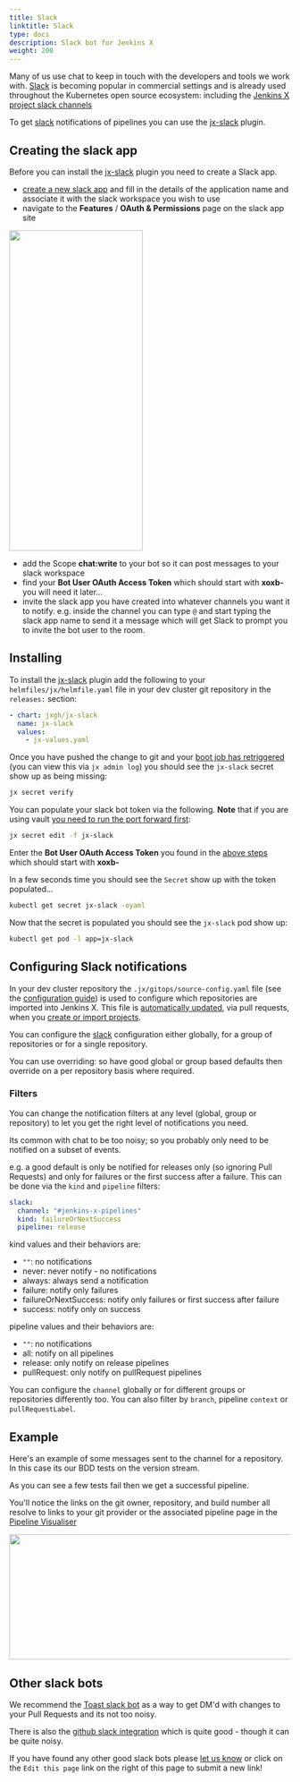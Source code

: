 ```yaml
---
title: Slack
linktitle: Slack
type: docs
description: Slack bot for Jenkins X
weight: 200
---
```


Many of us use chat to keep in touch with the developers and tools we work with. [Slack](https://www.slack.com/) is becoming popular in commercial settings and is already used throughout the Kubernetes open source ecosystem: including the [Jenkins X project slack channels](https://jenkins-x.io/community/#slack)

To get [slack](https://www.slack.com/) notifications of pipelines you can use the [jx-slack](https://github.com/jenkins-x-plugins/jx-slack) plugin.

## Creating the slack app

Before you can install the [jx-slack](https://github.com/jenkins-x-plugins/jx-slack) plugin you need to create a Slack app.

- [create a new slack app](https://api.slack.com/apps?new_app=1) and fill in the details of the application name and associate it with the slack workspace you wish to use
- navigate to the **Features** / **OAuth & Permissions** page on the slack app site

<img src="/images/slack/slack-oauth-page.png" class="img-thumbnail" width="239" height="573">

- add the Scope **chat:write** to your bot so it can post messages to your slack workspace
- find your **Bot User OAuth Access Token** which should start with **xoxb-** you will need it later...
- invite the slack app you have created into whatever channels you want it to notify. e.g. inside the channel you can type `@` and start typing the slack app name to send it a message which will get Slack to prompt you to invite the bot user to the room.

## Installing

To install the [jx-slack](https://github.com/jenkins-x-plugins/jx-slack) plugin add the following to your `helmfiles/jx/helmfile.yaml` file in your dev cluster git repository in the `releases:` section:

```yaml
- chart: jxgh/jx-slack
  name: jx-slack
  values:
    - jx-values.yaml
```

Once you have pushed the change to git and your [boot job has retriggered](/v3/about/how-it-works/#boot-job) (you can view this via `jx admin log`) you should see the `jx-slack` secret show up as being missing:

```bash
jx secret verify
```

You can populate your slack bot token via the following. **Note** that if you are using vault [you need to run the port forward first](/v3/admin/setup/secrets/vault/#using-vault):

```bash
jx secret edit -f jx-slack
```

Enter the **Bot User OAuth Access Token** you found in the [above steps](#creating-the-slack-app) which should start with **xoxb-**

In a few seconds time you should see the `Secret` show up with the token populated...

```bash
kubectl get secret jx-slack -oyaml
```

Now that the secret is populated you should see the `jx-slack` pod show up:

```bash
kubectl get pod -l app=jx-slack
```

## Configuring Slack notifications

In your dev cluster repository the `.jx/gitops/source-config.yaml` file (see the [configuration guide](https://github.com/jenkins-x/jx-gitops/blob/master/docs/config.md#gitops.jenkins-x.io/v1alpha1.SourceConfig)) is used to configure which repositories are imported into Jenkins X. This file is [automatically updated](/v3/about/how-it-works/#importing--creating-quickstarts), via pull requests, when you [create or import projects](/v3/develop/create-project/).

You can configure the [slack](https://github.com/jenkins-x/jx-gitops/blob/master/docs/config.md#gitops.jenkins-x.io/v1alpha1.SlackNotify) configuration either globally, for a group of repositories or for a single repository.

You can use overriding: so have good global or group based defaults then override on a per repository basis where required.

### Filters

You can change the notification filters at any level (global, group or repository) to let you get the right level of notifications you need.

Its common with chat to be too noisy; so you probably only need to be notified on a subset of events.

e.g. a good default is only be notified for releases only (so ignoring Pull Requests) and only for failures or the first success after a failure. This can be done via the `kind` and `pipeline` filters:

```yaml
slack:
  channel: "#jenkins-x-pipelines"
  kind: failureOrNextSuccess
  pipeline: release
```

kind values and their behaviors are:

- `""`: no notifications
- never: never notify - no notifications
- always: always send a notification
- failure: notify only failures
- failureOrNextSuccess: notify only failures or first success after failure
- success: notify only on success

pipeline values and their behaviors are:

- `""`: no notifications
- all: notify on all pipelines
- release: only notify on release pipelines
- pullRequest: only notify on pullRequest pipelines

You can configure the `channel` globally or for different groups or repositories differently too. You can also filter by `branch`, pipeline `context` or `pullRequestLabel`.

## Example

Here's an example of some messages sent to the channel for a repository. In this case its our BDD tests on the version stream.

As you can see a few tests fail then we get a successful pipeline.

You'll notice the links on the git owner, repository, and build number all resolve to links to your git provider or the associated pipeline page in the [Pipeline Visualiser](/v3/develop/ui/dashboard/)

<img src="/images/slack/slack-bot.png" class="img-thumbnail" width="542" height="224">

## Other slack bots

We recommend the [Toast slack bot](https://toast.ninja/) as a way to get DM'd with changes to your Pull Requests and its not too noisy.

There is also the [github slack integration](https://slack.github.com/) which is quite good - though it can be quite noisy.

If you have found any other good slack bots please [let us know](/community/#slack) or click on the `Edit this page` link on the right of this page to submit a new link!
